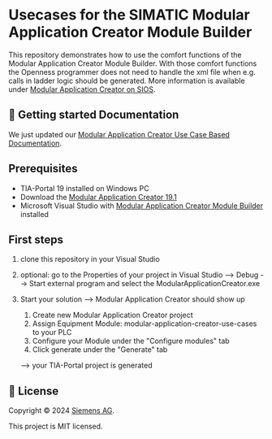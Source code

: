 # Usecases for the SIMATIC Modular Application Creator **Module Builder**

This repository demonstrates how to use the comfort functions of the Modular Application Creator Module Builder. With those comfort functions the Openness programmer does not need to handle the xml file when e.g. calls in ladder logic should be generated. More information is available under [Modular Application Creator on SIOS](https://support.industry.siemens.com/cs/de/en/view/109762852).

## 🚀 Getting started Documentation

We just updated our [Modular Application Creator Use Case Based Documentation](https://siemens.github.io/modular-application-creator-use-cases/html/index.html).

## Prerequisites
- TIA-Portal 19 installed on Windows PC
- Download the [Modular Application Creator 19.1](https://support.industry.siemens.com/cs/attachments/109762852/Modular_Application_Creator_19.00.01_all_in_one.zip)
- Microsoft Visual Studio with [Modular Application Creator Module Builder](https://support.industry.siemens.com/cs/de/en/view/109762852) installed

## First steps
1. clone this repository in your Visual Studio
1. optional: go to the Properties of your project in Visual Studio --> Debug --> Start external program and select the ModularApplicationCreator.exe
1. Start your solution --> Modular Application Creator should show up
    1. Create new Modular Application Creator project
    1. Assign Equipment Module: modular-application-creator-use-cases to your PLC
    1. Configure your Module under the "Configure modules" tab
    1. Click generate under the "Generate" tab

    --> your TIA-Portal project is generated

## 📝 License

Copyright © 2024 [Siemens AG](https://www.siemens.com/).

This project is MIT licensed.
